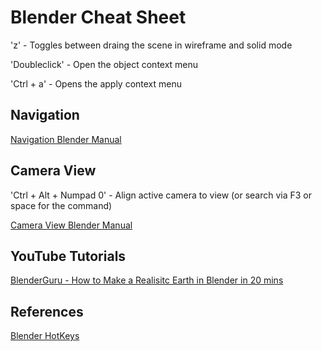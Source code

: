# Blender Cheat Sheet

'z' - Toggles between draing the scene in wireframe and solid mode

'Doubleclick' - Open the object context menu

'Ctrl + a' - Opens the apply context menu

## Navigation

[Navigation Blender Manual](https://docs.blender.org/manual/en/latest/editors/3dview/navigate/navigation.html)

## Camera View

'Ctrl + Alt + Numpad 0' - Align active camera to view (or search via F3 or space for the command)

[Camera View Blender Manual](https://docs.blender.org/manual/en/latest/editors/3dview/navigate/camera_view.html)

## YouTube Tutorials

[BlenderGuru - How to Make a Realisitc Earth in Blender in 20 mins](https://youtu.be/0YZzHn0iz8U)

## References

[Blender HotKeys](https://en.wikibooks.org/wiki/Blender_3D:_HotKeys/All)
